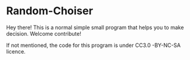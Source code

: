 # Random-Choiser
Hey there!
This is a normal simple small program that helps you to make decision.
Welcome contribute!

If not mentioned, the code for this program is under CC3.0 -BY-NC-SA licence. 
